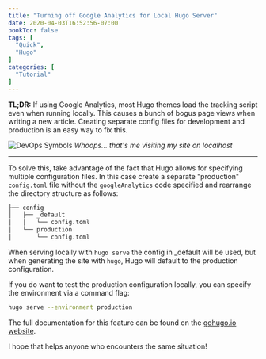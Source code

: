 ```yaml
---
title: "Turning off Google Analytics for Local Hugo Server"
date: 2020-04-03T16:52:56-07:00
bookToc: false
tags: [
  "Quick",
  "Hugo"
]
categories: [
  "Tutorial"
]
---
```


**TL;DR:** If using Google Analytics, most Hugo themes load the tracking script even when running locally. This causes a bunch of bogus page views when writing a new article. Creating separate config files for development and production is an easy way to fix this.

![DevOps Symbols](/static/images/bogus-google-analytics.png)
*Whoops... that's me visiting my site on localhost*

<!--more--> 

---

To solve this, take advantage of the fact that Hugo allows for specifying multiple configuration files. In this case create a separate "production" `config.toml` file without the `googleAnalytics` code specified and rearrange the directory structure as follows:

```bash
├── config
│   ├── _default
│   │   └── config.toml
│   └── production
│       └── config.toml
```

When serving locally with `hugo serve` the config in _default will be used, but when generating the site with `hugo`, Hugo will default to the production configuration.

If you do want to test the production configuration locally, you can specify the environment via a command flag:

```bash
hugo serve --environment production
```

The full documentation for this feature can be found on the [gohugo.io website](https://gohugo.io/getting-started/configuration/#configuration-directory).

I hope that helps anyone who encounters the same situation!
